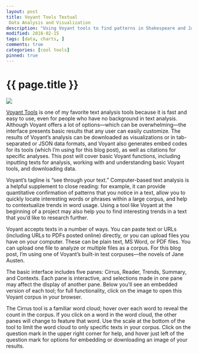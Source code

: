 ```yaml
---
layout: post
title: Voyant Tools Textual
 Data Analysis and Visualization
description: "Using Voyant tools to find patterns in Shakespeare and Jane Austen"
modified: 2018-02-15
tags: [data, charts, ]
comments: true
categories: [cool tools]
pinned: true
---
```

{{ page.title }}
================

![](http://tanaka.co.zw//assets/img/posts/Voyant-Tools.png)

[Voyant Tools](http://voyant-tools.org/) is one of my favorite text analysis tools because it is fast and easy to use, even for people who have no background in text analysis. Although Voyant offers a lot of options—which can be overwhelming—the interface presents basic results that any user can easily customize. The results of Voyant’s analysis can be downloaded as visualizations or in tab-separated or JSON data formats, and Voyant also generates embed codes for its tools (which I’m using for this blog post), as well as citations for specific analyses. This post will cover basic Voyant functions, including inputting texts for analysis, working with and understanding basic Voyant tools, and downloading data.

Voyant’s tagline is “see through your text.” Computer-based text analysis is a helpful supplement to close reading: for example, it can provide quantitative confirmation of patterns that you notice in a text, allow you to quickly locate interesting words or phrases within a large corpus, and help to contextualize trends in word usage. Using a tool like Voyant at the beginning of a project may also help you to find interesting trends in a text that you’d like to research further.

Voyant accepts texts in a number of ways. You can paste text or URLs (including URLs to PDFs posted online) directly, or you can upload files you have on your computer. These can be plain text, MS Word, or PDF files. You can upload one file to analyze or multiple files as a corpus. For this blog post, I’m using one of Voyant’s built-in test corpuses—the novels of Jane Austen.

The basic interface includes five panes: Cirrus, Reader, Trends, Summary, and Contexts. Each pane is interactive, and selections made in one pane may affect the display of another pane. Below you’ll see an embedded version of each tool; for full functionality, click on the image to open this Voyant corpus in your browser.

The Cirrus tool is a familiar word cloud; hover over each word to reveal the count in the corpus. If you click on a word in the word cloud, the other panes will change to feature that word. Use the scale at the bottom of the tool to limit the word cloud to only specific texts in your corpus. Click on the question mark in the upper right corner for help, and hover just left of the question mark for options for embedding or downloading an image of your results.

